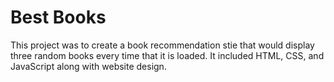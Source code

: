 # Best Books
This project was to create a book recommendation stie that would display three random books every time that it is loaded.
It included HTML, CSS, and JavaScript along with website design.
